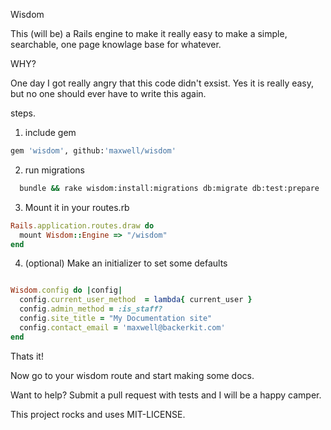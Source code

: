 Wisdom


This (will be) a Rails engine to make it really easy to make a simple, searchable, one page knowlage base for whatever.

WHY?

One day I got really angry that this code didn't exsist.  Yes it is really easy, but no one should ever have to write this again.

steps.
1. include gem

```ruby
gem 'wisdom', github:'maxwell/wisdom'
```
 2. run migrations

```bash
  bundle && rake wisdom:install:migrations db:migrate db:test:prepare
```

3. Mount it in your routes.rb

```ruby
Rails.application.routes.draw do
  mount Wisdom::Engine => "/wisdom"
end
```

4. (optional) Make an initializer to set some defaults

```ruby

Wisdom.config do |config|
  config.current_user_method  = lambda{ current_user }
  config.admin_method = :is_staff?
  config.site_title = "My Documentation site"
  config.contact_email = 'maxwell@backerkit.com'
end

```

Thats it!

Now go to your wisdom route and start making some docs.


Want to help? Submit a pull request with tests and I will be a happy camper.

This project rocks and uses MIT-LICENSE.
